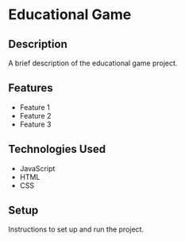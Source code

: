 # Educational Game

## Description

A brief description of the educational game project.

## Features

- Feature 1
- Feature 2
- Feature 3

## Technologies Used

- JavaScript
- HTML
- CSS

## Setup

Instructions to set up and run the project.
